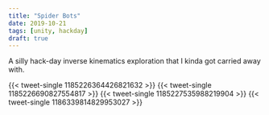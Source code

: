 ```yaml
---
title: "Spider Bots"
date: 2019-10-21
tags: [unity, hackday]
draft: true
---
```

A silly hack-day inverse kinematics exploration that I kinda got carried away with.
<!--more-->
{{< tweet-single 1185226364426821632 >}}
{{< tweet-single 1185226690827554817 >}}
{{< tweet-single 1185227535988219904 >}}
{{< tweet-single 1186339814829953027 >}}